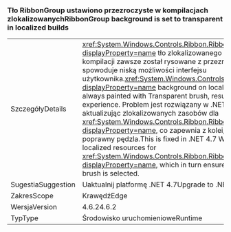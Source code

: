 ### <a name="ribbongroup-background-is-set-to-transparent-in-localized-builds"></a><span data-ttu-id="f6913-101">Tło RibbonGroup ustawiono przezroczyste w kompilacjach zlokalizowanych</span><span class="sxs-lookup"><span data-stu-id="f6913-101">RibbonGroup background is set to transparent in localized builds</span></span>

|   |   |
|---|---|
|<span data-ttu-id="f6913-102">Szczegóły</span><span class="sxs-lookup"><span data-stu-id="f6913-102">Details</span></span>|<span data-ttu-id="f6913-103"><xref:System.Windows.Controls.Ribbon.RibbonGroup?displayProperty=name> tło zlokalizowanego w przypadku kompilacji zawsze został rysowane z przezroczystym pędzla, co spowoduje niską możliwości interfejsu użytkownika.</span><span class="sxs-lookup"><span data-stu-id="f6913-103"><xref:System.Windows.Controls.Ribbon.RibbonGroup?displayProperty=name> background on localized builds was always painted with Transparent brush, resulting in poor UI experience.</span></span> <span data-ttu-id="f6913-104">Problem jest rozwiązany w .NET 4,7 poprawka WPF, aktualizując zlokalizowanych zasobów dla <xref:System.Windows.Controls.Ribbon.RibbonGroup?displayProperty=name>, co zapewnia z kolei, że wybrano poprawny pędzla.</span><span class="sxs-lookup"><span data-stu-id="f6913-104">This is fixed in .NET 4.7 WPF fix by updating the localized resources for <xref:System.Windows.Controls.Ribbon.RibbonGroup?displayProperty=name>, which in turn ensures that the correct brush is selected.</span></span>|
|<span data-ttu-id="f6913-105">Sugestia</span><span class="sxs-lookup"><span data-stu-id="f6913-105">Suggestion</span></span>|<span data-ttu-id="f6913-106">Uaktualnij platformę .NET 4.7</span><span class="sxs-lookup"><span data-stu-id="f6913-106">Upgrade to .NET 4.7</span></span>|
|<span data-ttu-id="f6913-107">Zakres</span><span class="sxs-lookup"><span data-stu-id="f6913-107">Scope</span></span>|<span data-ttu-id="f6913-108">Krawędź</span><span class="sxs-lookup"><span data-stu-id="f6913-108">Edge</span></span>|
|<span data-ttu-id="f6913-109">Wersja</span><span class="sxs-lookup"><span data-stu-id="f6913-109">Version</span></span>|<span data-ttu-id="f6913-110">4.6.2</span><span class="sxs-lookup"><span data-stu-id="f6913-110">4.6.2</span></span>|
|<span data-ttu-id="f6913-111">Typ</span><span class="sxs-lookup"><span data-stu-id="f6913-111">Type</span></span>|<span data-ttu-id="f6913-112">Środowisko uruchomieniowe</span><span class="sxs-lookup"><span data-stu-id="f6913-112">Runtime</span></span>|

